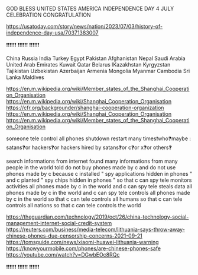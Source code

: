 GOD BLESS UNITED STATES AMERICA INDEPENDENCE DAY 4 JULY CELEBRATION CONGRATULATION

https://usatoday.com/story/news/nation/2023/07/03/history-of-independence-day-usa/70371383007

❗❗❗❗❗❗ ❗❗❗❗❗❗ ❗❗❗❗❗❗

China Russia India Turkey Egypt Pakistan Afghanistan Nepal Saudi Arabia United Arab Emirates Kuwait Qatar Belarus lKazakhstan Kyrgyzstan Tajikistan Uzbekistan Azerbaijan Armenia Mongolia Myanmar Cambodia Sri Lanka Maldives

https://en.m.wikipedia.org/wiki/Member_states_of_the_Shanghai_Cooperation_Organisation
https://en.m.wikipedia.org/wiki/Shanghai_Cooperation_Organisation
https://cfr.org/backgrounder/shanghai-cooperation-organization
https://en.m.wikipedia.org/wiki/Shanghai_Cooperation_Organisation
https://en.m.wikipedia.org/wiki/Member_states_of_the_Shanghai_Cooperation_Organisation

someone tele control all phones shutdown restart many times❗who❓maybe : satans❓or hackers❓or hackers hired by satans❓or c❓or x❓or others❓

search informations from internet found many informations from many people in the world told do not buy phones made by c and do not use phones made by c because c installed " spy applications hidden in phones " and c planted " spy chips hidden in phones " so that c can spy tele monitors activities all phones made by c in the world and c can spy tele steals data all phones made by c in the world and c can spy tele controls all phones made by c in the world so that c can tele controls all humans so that c can tele controls all nations so that c can tele controls the world

https://theguardian.com/technology/2019/oct/26/china-technology-social-management-internet-social-credit-system
https://reuters.com/business/media-telecom/lithuania-says-throw-away-chinese-phones-due-censorship-concerns-2021-09-21
https://tomsguide.com/news/xiaomi-huawei-lithuania-warning
https://knowyourmobile.com/phones/are-chinese-phones-safe
https://youtube.com/watch?v=DGwbEOc8RQc

❗❗❗❗❗❗ ❗❗❗❗❗❗ ❗❗❗❗❗❗
